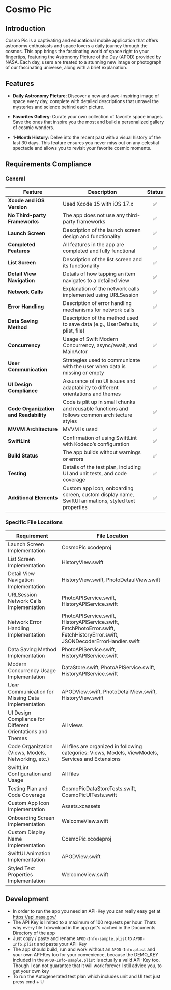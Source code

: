 # Cosmo Pic

## Introduction
Cosmo Pic is a captivating and educational mobile application that offers astronomy enthusiasts and space lovers a daily journey through the cosmos. This app brings the fascinating world of space right to your fingertips, featuring the Astronomy Picture of the Day (APOD) provided by NASA. Each day, users are treated to a stunning new image or photograph of our fascinating universe, along with a brief explanation.

## Features
- **Daily Astronomy Picture**: Discover a new and awe-inspiring image of space every day, complete with detailed descriptions that unravel the mysteries and science behind each picture.

- **Favorites Gallery**: Curate your own collection of favorite space images. Save the ones that inspire you the most and build a personalized gallery of cosmic wonders.

- **1-Month History**: Delve into the recent past with a visual history of the last 30 days. This feature ensures you never miss out on any celestial spectacle and allows you to revisit your favorite cosmic moments.

## Requirements Compliance

### General
| Feature                         | Description | Status |
|---------------------------------|-------------|:------:|
| **Xcode and iOS Version**       | Used Xcode 15 with iOS 17.x | ✅ |
| **No Third-party Frameworks**   | The app does not use any third-party frameworks | ✅ |
| **Launch Screen**               | Description of the launch screen design and functionality | ✅ |
| **Completed Features**          | All features in the app are completed and fully functional | ✅ |
| **List Screen**                 | Description of the list screen and its functionality | ✅ |
| **Detail View Navigation**      | Details of how tapping an item navigates to a detailed view | ✅ |
| **Network Calls**               | Explanation of the network calls implemented using URLSession | ✅ |
| **Error Handling**              | Description of error handling mechanisms for network calls | ✅ |
| **Data Saving Method**          | Description of the method used to save data (e.g., UserDefaults, plist, file) | ✅ |
| **Concurrency**                 | Usage of Swift Modern Concurrency, async/await, and MainActor | ✅ |
| **User Communication**          | Strategies used to communicate with the user when data is missing or empty | ✅ |
| **UI Design Compliance**        | Assurance of no UI issues and adaptability to different orientations and themes | ✅ |
| **Code Organization and Readability** | Code is plit up in small chunks and reusable functions and follows common architecture styles | ✅ |
| **MVVM Architecture**           | MVVM is used | ✅ |
| **SwiftLint**                   | Confirmation of using SwiftLint with Kodeco’s configuration | ✅ |
| **Build Status**                | The app builds without warnings or errors | ✅ |
| **Testing**                     | Details of the test plan, including UI and unit tests, and code coverage | ✅ |
| **Additional Elements**         | Custom app icon, onboarding screen, custom display name, SwiftUI animations, styled text properties | ✅ |

### Specific File Locations

| Requirement | File Location |
|-------------|---------------|
| Launch Screen Implementation | CosmoPic.xcodeproj |
| List Screen Implementation | HistoryView.swift |
| Detail View Navigation Implementation | HistoryView.swift, PhotoDetaulView.swift |
| URLSession Network Calls Implementation | PhotoAPIService.swift, HistoryAPIService.swift |
| Network Error Handling Implementation | PhotoAPIService.swift, HistoryAPIService.swift, FetchPhotoError.swift, FetchHistoryError.swift, JSONDecoderErrorHandler.swift |
| Data Saving Method Implementation | PhotoAPIService.swift, HistoryAPIService.swift |
| Modern Concurrency Usage Implementation | DataStore.swift, PhotoAPIService.swift, HistoryAPIService.swift |
| User Communication for Missing Data Implementation | APODView.swift, PhotoDetailView.swift, HistoryView.swift |
| UI Design Compliance for Different Orientations and Themes | All views |
| Code Organization (Views, Models, Networking, etc.) | All files are organized in following categories: Views, Models, ViewModels, Services and Extensions |
| SwiftLint Configuration and Usage | All files |
| Testing Plan and Code Coverage | CosmoPicDataStoreTests.swift, CosmoPicUITests.swift |
| Custom App Icon Implementation | Assets.xcassets |
| Onboarding Screen Implementation | WelcomeView.swift |
| Custom Display Name Implementation | CosmoPic.xcodeproj |
| SwiftUI Animation Implementation | APODView.swift |
| Styled Text Properties Implementation | WelcomeView.swift |

## Development
- In order to run the app you need an API-Key you can really easy get at https://api.nasa.gov/
- The API Key is limited to a maximum of 100 requests per hour. Thats why every file I download in the app get's cached in the Documents Directory of the app
- Just copy / paste and rename ```APOD-Info-sample.plist``` to ```APOD-Info.plist``` and paste your API-Key
- The app should build, run and work without an ```APOD-Info.plist``` and your own API-Key too for your convenience, because the DEMO_KEY included in the ```APOD-Info-sample.plist``` is actually a valid API-Key too. Though I can not guarantee that it will work forever I still advice you, to get your own key
- To run the Autogenerated test plan which includes unit and UI test just press cmd + U